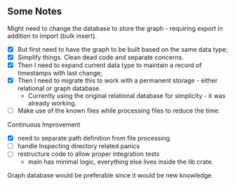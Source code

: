 ## Some Notes

Might need to change the database to store the graph - requiring export in addition to import (bulk insert).

- [x] But first need to have the graph to be built based on the same data type;
- [x] Simplify things. Clean dead code and separate concerns.
- [x] Then I need to expand current data type to maintain a record of timestamps with last change;
- [x] Then I need to migrate this to work with a permanent storage - either relational or graph database.
  - Currently using the original relational database for simplicity - it was already working.
- [ ] Make use of the known files while processing files to reduce the time.

Continuous Improvement
- [x] need to separate path definition from file processing.
- [ ] handle Inspecting directory related panics
- [ ] restructure code to allow proper integration tests
  - main has minimal logic, everything else lives inside the lib crate.
  

Graph database would be preferable since it would be new knowledge.
